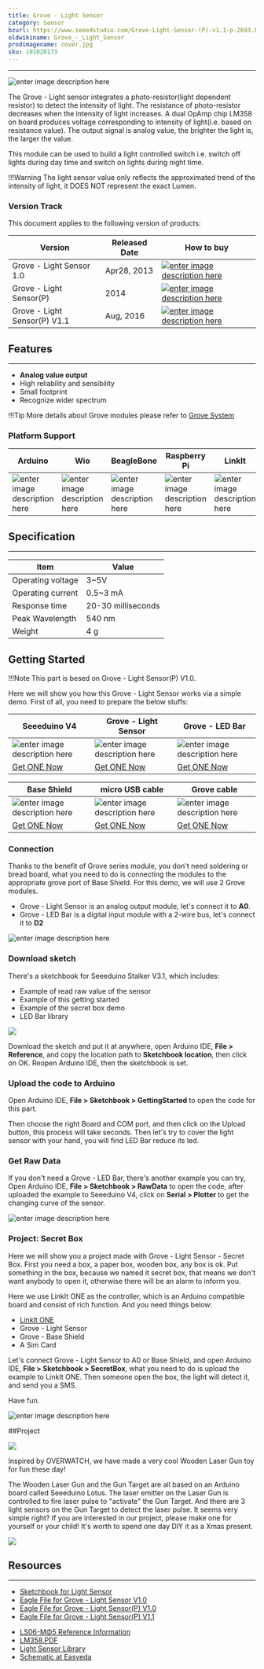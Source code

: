```yaml
---
title: Grove - Light Sensor
category: Sensor
bzurl: https://www.seeedstudio.com/Grove-Light-Sensor-(P)-v1.1-p-2693.html
oldwikiname: Grove_-_Light_Sensor
prodimagename: cover.jpg
sku: 101020173
---
```


---
![enter image description here](https://raw.githubusercontent.com/SeeedDocument/Grove_Light_Sensor/master/images/cover.jpg)


The Grove - Light sensor integrates a photo-resistor(light dependent resistor) to detect the intensity of light. The resistance of photo-resistor decreases when the intensity of light increases. A dual OpAmp chip LM358 on board produces voltage corresponding to intensity of light(i.e. based on resistance value). The output signal is analog value, the brighter the light is, the larger the value.

This module can be used to build a light controlled switch i.e. switch off lights during day time and switch on lights during night time.


!!!Warning
    The light sensor value only reflects the approximated trend of the intensity of light, it DOES NOT represent the exact Lumen.


### Version Track
This document applies to the following version of products:

| Version 	| Released Date	| How to buy	|
|-----------|---------------|---------------|
|Grove - Light Sensor 1.0 | Apr28, 2013|[![enter image description here](https://raw.githubusercontent.com/SeeedDocument/Grove_Light_Sensor/master/images/300px-Get_One_Now_Banner.png)](http://www.seeedstudio.com/Grove-Light-Sensor-p-746.html)|
|Grove - Light Sensor(P)| 2014 | [![enter image description here](https://raw.githubusercontent.com/SeeedDocument/Grove_Light_Sensor/master/images/300px-Get_One_Now_Banner.png)](http://www.seeedstudio.com/Grove-Light-Sensor(P)-p-1253.html)|
|Grove - Light Sensor(P) V1.1| Aug, 2016| [![enter image description here](https://raw.githubusercontent.com/SeeedDocument/Grove_Light_Sensor/master/images/300px-Get_One_Now_Banner.png)](http://www.seeedstudio.com/Grove-Light-Sensor(P)-p-1253.html)|


## Features
-----
* **Analog value output**
* High reliability and sensibility
* Small footprint
* Recognize wider spectrum

!!!Tip
    More details about Grove modules please refer to [Grove System](http://wiki.seeed.cc/Grove_System/)

### Platform Support

|Arduino|Wio|BeagleBone|Raspberry Pi|LinkIt|
|---------|-----|-----|------|------|
|![enter image description here](https://raw.githubusercontent.com/SeeedDocument/Seeed-WiKi/master/docs/images/arduino_logo.jpg)|![enter image description here](https://raw.githubusercontent.com/SeeedDocument/Seeed-WiKi/master/docs/images/wio_logo.jpg)|![enter image description here](https://raw.githubusercontent.com/SeeedDocument/Seeed-WiKi/master/docs/images/bbg_logo.jpg)|![enter image description here](https://raw.githubusercontent.com/SeeedDocument/Seeed-WiKi/master/docs/images/raspberry_pi_logo.jpg)|![enter image description here](https://raw.githubusercontent.com/SeeedDocument/Seeed-WiKi/master/docs/images/linkit_logo.jpg)|



## Specification
----
|Item|Value|
|-----|--------|
|Operating voltage|3~5V|
|Operating current|	0.5~3 mA|
|Response time|20-30 milliseconds|
|Peak Wavelength|540 nm|
|Weight|4 g|


## Getting Started

!!!Note
    This part is besed on Grove - Light Sensor(P) V1.0.

Here we will show you how this Grove - Light Sensor works via a simple demo. First of all, you need to prepare the below stuffs:

| Seeeduino V4 | Grove - Light Sensor | Grove - LED Bar |
|--------------|----------------------|-----------------|
|![enter image description here](https://raw.githubusercontent.com/SeeedDocument/Grove_Light_Sensor/master/images/gs_1.jpg)|![enter image description here](https://raw.githubusercontent.com/SeeedDocument/Grove_Light_Sensor/master/images/gs_2.jpg)|![enter image description here](https://raw.githubusercontent.com/SeeedDocument/Grove_Light_Sensor/master/images/gs_3.jpg)|
|[Get ONE Now](http://www.seeedstudio.com/Seeeduino-V4.2-p-2517.html)|[Get ONE Now](http://www.seeedstudio.com/Grove-Light-Sensor%28P%29-p-1253.html)|[Get ONE Now](http://www.seeedstudio.com/Grove-LED-Bar-v2.0-p-2474.html)|


| Base Shield | micro USB cable | Grove cable |
|---------------|---------------|-------------|
|![enter image description here](https://raw.githubusercontent.com/SeeedDocument/Grove_Light_Sensor/master/images/gs_4.jpg)|![enter image description here](https://raw.githubusercontent.com/SeeedDocument/Grove_Light_Sensor/master/images/gs_5.jpg)|![enter image description here](https://raw.githubusercontent.com/SeeedDocument/Grove_Light_Sensor/master/images/gs_6.jpg)|
|[Get ONE Now](http://www.seeedstudio.com/Base-Shield-V2-p-1378.html)|[Get ONE Now](http://www.seeedstudio.com/Micro-USB-Cable-100cm-p-1476.html)|[Get ONE Now](http://www.seeedstudio.com/Grove-Universal-4-Pin-20cm-Unbuckled-Cable-%285-PCs-Pack%29-p-749.html)|



### Connection

Thanks to the benefit of Grove series module, you don't need soldering or bread board, what you need to do is connecting the modules to the appropriate grove port of Base Shield. For this demo, we will use 2 Grove modules.

* Grove - Light Sensor is an analog output module, let's connect it to **A0**.
* Grove - LED Bar is a digital input module with a 2-wire bus, let's connect it to **D2**

![enter image description here](https://raw.githubusercontent.com/SeeedDocument/Grove_Light_Sensor/master/images/connect.jpeg)

### Download sketch

There's a sketchbook for Seeeduino Stalker V3.1, which includes:

* Example of read raw value of the sensor
* Example of this getting started
* Example of the secret box demo
* LED Bar library

[![](https://raw.githubusercontent.com/SeeedDocument/Grove_Light_Sensor/master/images/sketch_download.png)](https://github.com/Seeed-Studio/Sketch_Grove_Light_Sensor)

Download the sketch and put it at anywhere, open Arduino IDE, **File > Reference**, and copy the location path to **Sketchbook location**, then click on OK. Reopen Arduino IDE, then the sketchbook is set.

### Upload the code to Arduino

Open Arduino IDE, **File > Sketchbook > GettingStarted** to open the code for this part.

Then choose the right Board and COM port, and then click on the Upload button, this process will take seconds. Then let's try to cover the light sensor with your hand, you will find LED Bar reduce its led.

### Get Raw Data

If you don't need a Grove - LED Bar, there's another example you can try, Open Arduino IDE, **File > Sketchbook > RawData** to open the code, after uploaded the example to Seeeduino V4, click on **Serial > Plotter** to get the changing curve of the sensor.

![enter image description here](https://raw.githubusercontent.com/SeeedDocument/Grove_Light_Sensor/master/images/raw_data.png)


### Project: Secret Box

Here we will show you a project made with Grove - Light Sensor - Secret Box. First you need a box, a paper box, wooden box, any box is ok. Put something in the box, because we named it secret box, that means we don't want anybody to open it, otherwise there will be an alarm to inform you.

Here we use LinkIt ONE as the controller, which is an Arduino compatible board and consist of rich function. And you need things below:

* [LinkIt ONE](http://www.seeedstudio.com/LinkIt-ONE-p-2017.html)
* Grove - Light Sensor
* Grove - Base Shield
* A Sim Card

Let's connect Grove - Light Sensor to A0 or Base Shield, and open Arduino IDE, **File > Sketchbook > SecretBox**, what you need to do is upload the example to LinkIt ONE. Then someone open the box, the light will detect it, and send you a SMS.

Have fun.

![enter image description here](https://raw.githubusercontent.com/SeeedDocument/Grove_Light_Sensor/master/images/secret_box.png)

##Project

![](https://raw.githubusercontent.com/SeeedDocument/Seeeduino_Lotus/master/img/gun.jpg)

Inspired by OVERWATCH, we have made a very cool Wooden Laser Gun toy for fun these day!

The Wooden Laser Gun and the Gun Target are all based on an Arduino board called Seeeduino Lotus. The laser emitter on the Laser Gun is controlled to fire laser pulse to "activate" the Gun Target. And there are 3 light sensors on the Gun Target to detect the laser pulse. It seems very simple right? If you are interested in our project, please make one for yourself or your child! It's worth to spend one day DIY it as a Xmas present.    

[![](https://raw.githubusercontent.com/SeeedDocument/Seeed-WiKi/master/docs/images/make.png)](http://www.instructables.com/id/DIY-a-Wooden-Laser-Gun-As-a-Xmas-Present-for-Your-/)

## Resources
---

* [Sketchbook for Light Sensor](https://github.com/Seeed-Studio/Sketch_Grove_Light_Sensor)
* [Eagle File for Grove - Light Sensor V1.0](https://github.com/SeeedDocument/Grove_Light_Sensor/raw/master/resources/Grove%20-%20Light%20Sensor.zip)
* [Eagle File for Grove - Light Sensor(P) V1.0](https://github.com/SeeedDocument/Grove_Light_Sensor/raw/master/resources/Grove%20-%20Light%20Sensor%28P%29.zip)
* [Eagle File for Grove - Light Sensor(P) V1.1](https://github.com/SeeedDocument/Grove_Light_Sensor/raw/master/resources/Grove%20-%20Light%20Sensor%28P%29%20v1.1.zip)
- [LS06-MΦ5 Reference Information](https://github.com/SeeedDocument/Grove_Light_Sensor/raw/master/res/LS06-M%CE%A65_datasheet.pdf)
- [LM358.PDF](https://github.com/SeeedDocument/Grove_Light_Sensor/raw/master/res/LM358.pdf)
- [Light Sensor Library](https://github.com/Seeed-Studio/Light_Sensor)
- [Schematic at Easyeda](https://easyeda.com/Seeed/Grove_Light_sensor_v1_1-32d2a4ff5a8a4d928df91da1d8c647a0)
